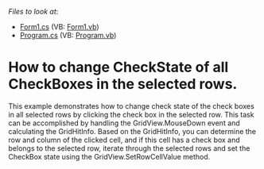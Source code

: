 <!-- default file list -->
*Files to look at*:

* [Form1.cs](./CS/Q146124/Form1.cs) (VB: [Form1.vb](./VB/Q146124/Form1.vb))
* [Program.cs](./CS/Q146124/Program.cs) (VB: [Program.vb](./VB/Q146124/Program.vb))
<!-- default file list end -->
# How to change CheckState of all CheckBoxes in the selected rows.


<p>This example demonstrates how to change check state of the check boxes in 
all selected rows by clicking the check box in the 
selected row. This task can be accomplished by handling the GridView.MouseDown event and calculating the GridHitInfo. Based on the GridHitInfo, you can determine the row and column of the clicked cell, and if this cell has a check box and belongs to the selected row, iterate through the selected rows and set the CheckBox state using the GridView.SetRowCellValue method.</p>

<br/>


